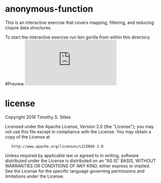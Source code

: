 # anonymous-function

This is an interactive exercise that covers mapping, filtering, and reducing clojure data structures.

To start the interactive exercise run lein gorilla from within this directory.
#Preview 
![Preview](https://github.com/TimothyStiles/cs284/blob/master/map-filter-reduce/preview.pdf)

# license
Copyright 2016 Timothy S. Stiles

   Licensed under the Apache License, Version 2.0 (the "License");
   you may not use this file except in compliance with the License.
   You may obtain a copy of the License at

       http://www.apache.org/licenses/LICENSE-2.0

   Unless required by applicable law or agreed to in writing, software
   distributed under the License is distributed on an "AS IS" BASIS,
   WITHOUT WARRANTIES OR CONDITIONS OF ANY KIND, either express or implied.
   See the License for the specific language governing permissions and
   limitations under the License.
